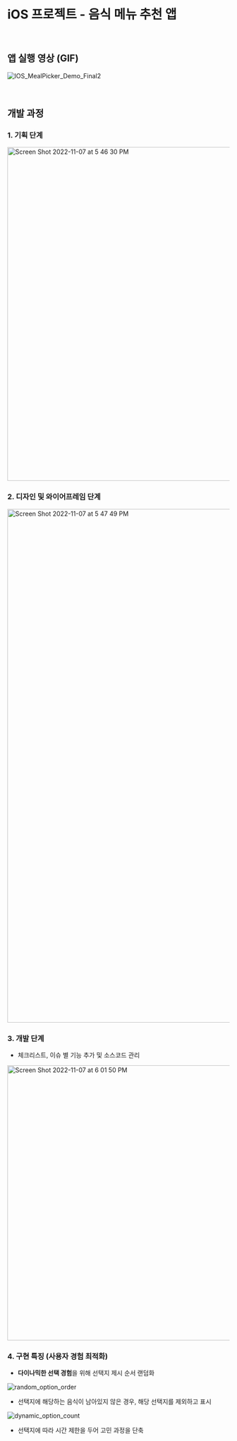# iOS 프로젝트 - 음식 메뉴 추천 앱

<br>

## 앱 실행 영상 (GIF)
![IOS_MealPicker_Demo_Final2](https://user-images.githubusercontent.com/30224335/201288722-64bb7e4d-427b-47a4-9d39-c51a54013a37.gif)

<br>

## 개발 과정

### 1. 기획 단계
<img width="757" alt="Screen Shot 2022-11-07 at 5 46 30 PM" src="https://user-images.githubusercontent.com/30224335/200274217-4ea1cf52-3826-445c-8f84-45347604b255.png">

### 2. 디자인 및 와이어프레임 단계
<img width="1165" alt="Screen Shot 2022-11-07 at 5 47 49 PM" src="https://user-images.githubusercontent.com/30224335/200274242-67120b12-d9a2-448b-8a1c-b0b7a5d15ee2.png">

### 3. 개발 단계
- 체크리스트, 이슈 별 기능 추가 및 소스코드 관리
<img width="624" alt="Screen Shot 2022-11-07 at 6 01 50 PM" src="https://user-images.githubusercontent.com/30224335/200274280-a97af3e2-5044-4416-af18-aeb7e1c76fd2.png">

### 4. 구현 특징 (사용자 경험 최적화)

- **다이나믹한 선택 경험**을 위해 선택지 제시 순서 랜덤화

![random_option_order](https://user-images.githubusercontent.com/30224335/200274322-7b9bb87f-55f0-4a54-8420-7b6559207e3d.jpg)

- 선택지에 해당하는 음식이 남아있지 않은 경우, 해당 선택지를 제외하고 표시

![dynamic_option_count](https://user-images.githubusercontent.com/30224335/200274342-dd655c2e-d075-4d58-9e14-6d0f3e2d569c.jpg)

- 선택지에 따라 시간 제한을 두어 고민 과정을 단축

